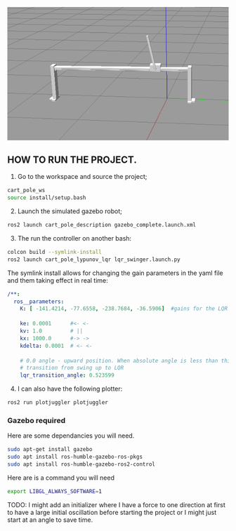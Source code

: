 ![CART POLE GAZEBO IMAGE](/extra_resource/Screenshot%202024-11-27%20173413.png)

## HOW TO RUN THE PROJECT.
1. Go to the workspace and source the project;

```bash
cart_pole_ws
source install/setup.bash
```

2. Launch the simulated gazebo robot;

```bash
ros2 launch cart_pole_description gazebo_complete.launch.xml
```

3. The run the controller on another bash:

```bash
colcon build --symlink-install
ros2 launch cart_pole_lypunov_lqr lqr_swinger.launch.py
```
The symlink install allows for changing the gain parameters in the yaml file and them taking effect in real time:

```yaml
/**:
  ros__parameters:
    K: [ -141.4214, -77.6558, -238.7684, -36.5906]  #gains for the LQR

    ke: 0.0001      #<- <- 
    kv: 1.0         # ||
    kx: 1000.0      #-> ->
    kdelta: 0.0001  # <- <-

    # 0.0 angle - upward position. When absolute angle is less than this threshold
    # transition from swing up to LQR
    lqr_transition_angle: 0.523599
```

4. I can also have the following plotter:

```bash
ros2 run plotjuggler plotjuggler
```

### Gazebo required

Here are some dependancies you will need.

```bash
sudo apt-get install gazebo
sudo apt install ros-humble-gazebo-ros-pkgs
sudo apt install ros-humble-gazebo-ros2-control
```

Here are is a command you will need

```bash
export LIBGL_ALWAYS_SOFTWARE=1
```


TODO: I might add an initializer where I have a force to one direction at first to have a large initial oscillation before starting the project or I might just start at an angle to save time.
